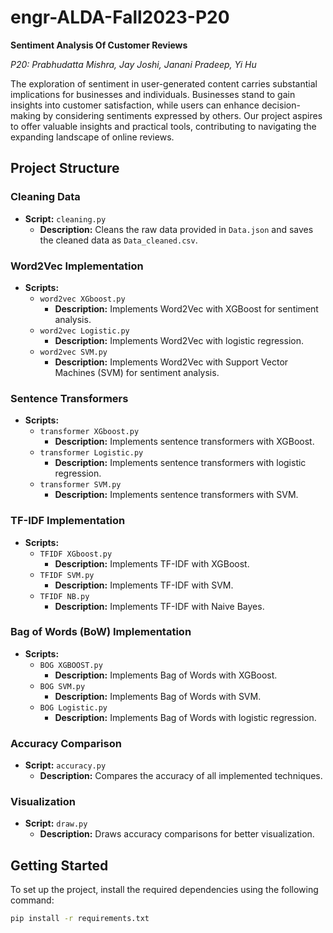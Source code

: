 # engr-ALDA-Fall2023-P20
**Sentiment Analysis Of Customer Reviews**

_P20: Prabhudatta Mishra, Jay Joshi, Janani Pradeep, Yi Hu_

The exploration of sentiment in user-generated content carries substantial implications for businesses and individuals. Businesses stand to gain insights into customer satisfaction, while users can enhance decision-making by considering sentiments expressed by others. Our project aspires to offer valuable insights and practical tools, contributing to navigating the expanding landscape of online reviews.



## Project Structure

### Cleaning Data

- **Script:** `cleaning.py`
  - **Description:** Cleans the raw data provided in `Data.json` and saves the cleaned data as `Data_cleaned.csv`.

### Word2Vec Implementation

- **Scripts:**
  - `word2vec XGboost.py`
    - **Description:** Implements Word2Vec with XGBoost for sentiment analysis.
  - `word2vec Logistic.py`
    - **Description:** Implements Word2Vec with logistic regression.
  - `word2vec SVM.py`
    - **Description:** Implements Word2Vec with Support Vector Machines (SVM) for sentiment analysis.

### Sentence Transformers

- **Scripts:**
  - `transformer XGboost.py`
    - **Description:** Implements sentence transformers with XGBoost.
  - `transformer Logistic.py`
    - **Description:** Implements sentence transformers with logistic regression.
  - `transformer SVM.py`
    - **Description:** Implements sentence transformers with SVM.

### TF-IDF Implementation

- **Scripts:**
  - `TFIDF XGboost.py`
    - **Description:** Implements TF-IDF with XGBoost.
  - `TFIDF SVM.py`
    - **Description:** Implements TF-IDF with SVM.
  - `TFIDF NB.py`
    - **Description:** Implements TF-IDF with Naive Bayes.

### Bag of Words (BoW) Implementation

- **Scripts:**
  - `BOG XGBOOST.py`
    - **Description:** Implements Bag of Words with XGBoost.
  - `BOG SVM.py`
    - **Description:** Implements Bag of Words with SVM.
  - `BOG Logistic.py`
    - **Description:** Implements Bag of Words with logistic regression.

### Accuracy Comparison

- **Script:** `accuracy.py`
  - **Description:** Compares the accuracy of all implemented techniques.

### Visualization

- **Script:** `draw.py`
  - **Description:** Draws accuracy comparisons for better visualization.

## Getting Started

To set up the project, install the required dependencies using the following command:

```bash
pip install -r requirements.txt
```
